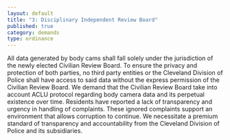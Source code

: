 ```yaml
---
layout: default
title: "3: Disciplinary Independent Review Board"
published: true
category: demands
type: ordinance
---
```


All data generated by body cams shall fall solely under the jurisdiction of the newly elected Civilian Review Board. To ensure the privacy and protection of both parties, no third party entities or the Cleveland Division of Police shall have access to said data without the express permission of the Civilian Review Board. We demand that the Civilian Review Board take into account ACLU protocol regarding body camera data and its perpetual existence over time. Residents have reported a lack of transparency and urgency in handling of complaints. These ignored complaints support an environment that allows corruption to continue. We necessitate a premium standard of transparency and accountability from the Cleveland Division of Police and its subsidiaries. 
